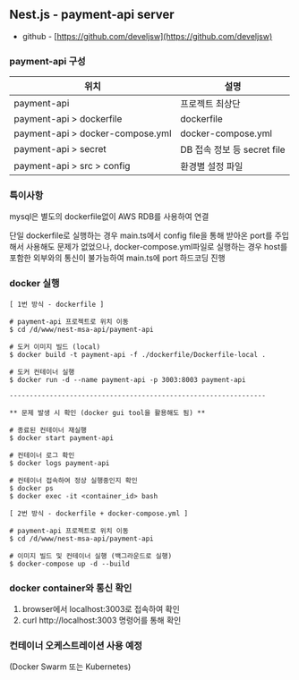 
## Nest.js - payment-api server
- github - [https://github.com/develjsw](https://github.com/develjsw)

### payment-api 구성

| 위치                        | 설명                                |
|---------------------------|--------------------------------------|
| payment-api                | 프로젝트 최상단                         |
| payment-api > dockerfile   | dockerfile                           |
| payment-api > docker-compose.yml | docker-compose.yml |
| payment-api > secret       | DB 접속 정보 등 secret file            |
| payment-api > src > config | 환경별 설정 파일                          |

### 특이사항

mysql은 별도의 dockerfile없이 AWS RDB를 사용하여 연결

단일 dockerfile로 실행하는 경우 main.ts에서 config file을 통해 받아온 port를 주입해서 사용해도 문제가 없었으나, docker-compose.yml파일로 실행하는 경우 host를 포함한 외부와의 통신이 불가능하여 main.ts에 port 하드코딩 진행

### docker 실행
~~~
[ 1번 방식 - dockerfile ]

# payment-api 프로젝트로 위치 이동
$ cd /d/www/nest-msa-api/payment-api

# 도커 이미지 빌드 (local)
$ docker build -t payment-api -f ./dockerfile/Dockerfile-local .

# 도커 컨테이너 실행
$ docker run -d --name payment-api -p 3003:8003 payment-api

----------------------------------------------------------------

** 문제 발생 시 확인 (docker gui tool을 활용해도 됨) **

# 종료된 컨테이너 재실행
$ docker start payment-api

# 컨테이너 로그 확인 
$ docker logs payment-api

# 컨테이너 접속하여 정상 실행중인지 확인
$ docker ps
$ docker exec -it <container_id> bash
~~~

~~~
[ 2번 방식 - dockerfile + docker-compose.yml ]

# payment-api 프로젝트로 위치 이동
$ cd /d/www/nest-msa-api/payment-api

# 이미지 빌드 및 컨테이너 실행 (백그라운드로 실행)
$ docker-compose up -d --build
~~~

### docker container와 통신 확인
1. browser에서 localhost:3003로 접속하여 확인
2. curl http://localhost:3003 명령어를 통해 확인

### 컨테이너 오케스트레이션 사용 예정
(Docker Swarm 또는 Kubernetes)